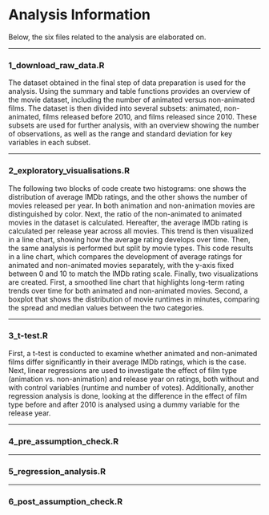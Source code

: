# **Analysis Information**

Below, the six files related to the analysis are elaborated on.

---

### **1_download_raw_data.R**

The dataset obtained in the final step of data preparation is used for the analysis. 
Using the summary and table functions provides an overview of the movie dataset, 
including the number of animated versus non-animated films. The dataset is then 
divided into several subsets: animated, non-animated, films released before 2010, 
and films released since 2010. These subsets are used for further analysis, with 
an overview showing the number of observations, as well as the range and standard 
deviation for key variables in each subset.

---

### **2_exploratory_visualisations.R**

The following two blocks of code create two histograms: one shows the distribution 
of average IMDb ratings, and the other shows the number of movies released per year. 
In both animation and non-animation movies are distinguished by color. Next, the ratio 
of the non-animated to animated movies in the dataset is calculated. Hereafter, 
the average IMDb rating is calculated per release year across all movies. This 
trend is then visualized in a line chart, showing how the average rating develops 
over time. Then, the same analysis is performed but split by movie types. This 
code results in a line chart, which compares the development of average ratings 
for animated and non-animated movies separately, with the y-axis fixed between 0 
and 10 to match the IMDb rating scale. Finally, two visualizations are created. 
First, a smoothed line chart that highlights long-term rating trends over time 
for both animated and non-animated movies. Second, a boxplot that shows the distribution 
of movie runtimes in minutes, comparing the spread and median values between the two categories.

---

### **3_t-test.R**

First, a t-test is conducted to examine whether animated and non-animated films 
differ significantly in their average IMDb ratings, which is the case. Next, 
linear regressions are used to investigate the effect of film type (animation vs. non-animation) 
and release year on ratings, both without and with control variables (runtime and number of votes). 
Additionally, another regression analysis is done, looking at the difference in 
the effect of film type before and after 2010 is analysed using a dummy variable 
for the release year.

---

### **4_pre_assumption_check.R**

---

### **5_regression_analysis.R**

---

### **6_post_assumption_check.R**
